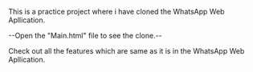 This is a practice project where i have cloned the WhatsApp Web Apllication.

--Open the "Main.html" file to see the clone.--

Check out all the features which are same as it is in the WhatsApp Web Apllication. 
